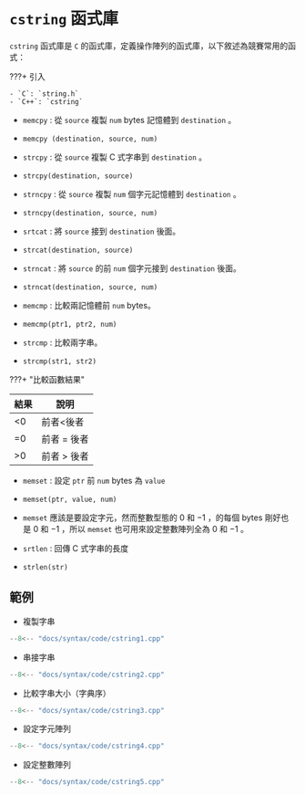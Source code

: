 #  `cstring` 函式庫

 `cstring` 函式庫是 `C` 的函式庫，定義操作陣列的函式庫，以下敘述為競賽常用的函式：

???+ 引入

    - `C`: `string.h`
    - `C++`: `cstring`

-  `memcpy` : 從 `source` 複製 `num` bytes 記憶體到 `destination` 。

-  `memcpy (destination, source, num)` 

-  `strcpy` : 從 `source` 複製 C 式字串到 `destination` 。

-  `strcpy(destination, source)` 

-  `strncpy` : 從 `source` 複製 `num` 個字元記憶體到 `destination` 。

-  `strncpy(destination, source, num)` 

-  `srtcat` : 將 `source` 接到 `destination` 後面。

-  `strcat(destination, source)` 

-  `strncat` : 將 `source` 的前 `num` 個字元接到 `destination` 後面。

-  `strncat(destination, source, num)` 

-  `memcmp` : 比較兩記憶體前 `num` bytes。

-  `memcmp(ptr1, ptr2, num)` 

-  `strcmp` : 比較兩字串。

-  `strcmp(str1, str2)` 

???+ "比較函數結果"

| 結果    | 說明       |
| ----- | -------- |
| &lt;0 | 前者&lt;後者 |
| =0    | 前者 = 後者  |
| >0    | 前者 > 後者  |

-  `memset` : 設定 `ptr` 前 `num` bytes 為 `value` 

-  `memset(ptr, value, num)` 

-  `memset` 應該是要設定字元，然而整數型態的 $0$ 和 $-1$ ，的每個 bytes 剛好也是 $0$ 和 $-1$ ，所以 `memset` 也可用來設定整數陣列全為 $0$ 和 $-1$ 。

-  `srtlen` : 回傳 C 式字串的長度

-  `strlen(str)` 

## 範例

- 複製字串

```cpp
--8<-- "docs/syntax/code/cstring1.cpp"
```

- 串接字串

```cpp
--8<-- "docs/syntax/code/cstring2.cpp"
```

- 比較字串大小（字典序）

```cpp
--8<-- "docs/syntax/code/cstring3.cpp"
```

- 設定字元陣列

```cpp
--8<-- "docs/syntax/code/cstring4.cpp"
```

- 設定整數陣列

```cpp
--8<-- "docs/syntax/code/cstring5.cpp"
```

[^1]:  [cstring 函式庫 in cplusplus](http://www.cplusplus.com/reference/cstring/) 
